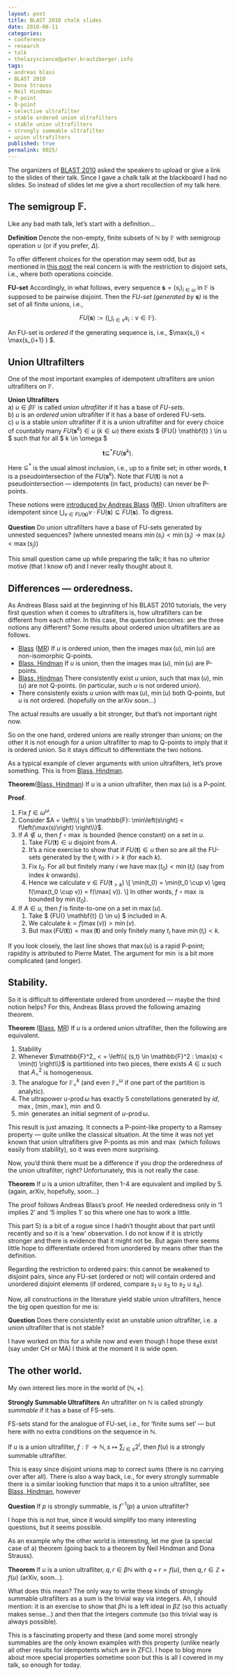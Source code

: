 ```yaml
---
layout: post
title: BLAST 2010 chalk slides
date: 2010-06-11
categories:
- conference
- research
- talk
- thelazyscience@peter.krautzberger.info
tags:
- andreas blass
- BLAST 2010
- Dona Strauss
- Neil Hindman
- P-point
- Q-point
- selective ultrafilter
- stable ordered union ultrafilters
- stable union ultrafilters
- strongly summable ultrafilter
- union ultrafilters
published: true
permalink: 0025/
---
```


The organizers of [BLAST 2010](http://euclid.colorado.edu/~kasterma/blast/index.php) asked the speakers to upload or give a link to the slides of their talk. Since I gave a chalk talk at the blackboard I had no slides. So instead of slides let me give a short recollection of my talk here.

## The semigroup $\mathbb{F}$.

Like any bad math talk, let’s start with a definition…

**Definition** Denote the non-empty, finite subsets of $\mathbb{N}$ by $\mathbb{F}$ with semigroup operation $\cup$ (or if you prefer, $\Delta$).

To offer different choices for the operation may seem odd, but as mentioned in [this post](/0016/) the real concern is with the restriction to disjoint sets, i.e., where both operations coincide.

**FU-set** Accordingly, in what follows, every sequence $\mathbf{s} = (s_ i)_ {i \in \omega}$ in $\mathbb{F}$ is supposed to be pairwise disjoint. Then the _FU-set (generated by_ $\mathbf{s}$_)_ is the set of all finite unions, i.e.,  

$$ {FU(} \mathbf{s} ) := \left\{ \bigcup_{ i \in v} s_i : v \in \mathbb{F} \right\}.  $$

 An FU-set is _ordered_ if the generating sequence is, i.e., $\max(s_i) < \max(s_{i+1} ) $.

## Union Ultrafilters

One of the most important examples of idempotent ultrafilters are union ultrafilters on $\mathbb{F}$.

**Union Ultrafilters**  
 a) $u \in \beta \mathbb{F}$ is called _union ultrafilter_ if it has a base of _FU-sets_.  
 b) $u$ is an _ordered union_ ultrafilter if it has a base of ordered FU-sets.  
 c) $u$ is a stable union ultrafilter if it is a union ultrafilter and for every choice of countably many $FU ( \mathbf{s}^k ) \in u$ ($k \in \omega$) there exists $ {FU(} \mathbf{t} ) \in u $ such that for all $ k \in \omega $  

$$ { \mathbf{t} } {\subseteq^*} {FU(} \mathbf{s}^k ).  $$

Here $\subseteq^*$ is the usual almost inclusion, i.e., up to a finite set; in other words, $\mathbf{t}$ is a pseudointersection of the ${FU(} \mathbf{s}^k )$. Note that ${FU(} \mathbf{t} )$ is not a pseudointersection — idempotents (in fact, products) can never be P-points.

These notions were [introduced by Andreas Blass](http://www.math.lsa.umich.edu/~ablass/uf-hindman.pdf) ([MR](http://www.ams.org/mathscinet-getitem?mr=891244)). Union ultrafilters are idempotent since ${\bigcup_{v \in {FU(} \mathbf{s}) } } v \cdot {FU(} \mathbf{s}) \subseteq {FU(} \mathbf{s})$. To digress.

**Question** Do union ultrafilters have a base of FU-sets generated by unnested sequences? (where unnested means $\min(s_i) < \min(s_j) \rightarrow \max(s_i) < \max( s_j)$)

This small question came up while preparing the talk; it has no ulterior motive (that I know of) and I never really thought about it.

## Differences — orderedness.

As Andreas Blass said at the beginning of his <span class="caps">BLAST</span> 2010 tutorials, the very first question when it comes to ultrafilters is, how ultrafilters can be different from each other. In this case, the question becomes: are the three notions any different? Some results about ordered union ultrafilters are as follows.

* [Blass](http://www.math.lsa.umich.edu/~ablass/uf-hindman.pdf) ([MR](http://www.ams.org/mathscinet-getitem?mr=891244)) If $u$ is ordered union, then the images $\max(u)$, $\min(u)$ are non-isomorphic Q-points.
* [Blass, Hindman](http://dx.doi.org/10.1090/S0002-9947-1987-0906807-4) If $u$ is union, then the images $\max(u)$, $\min(u)$ are P-points.
* [Blass, Hindman](http://dx.doi.org/10.1090/S0002-9947-1987-0906807-4) There consistently exist $u$ union, such that $\max(u)$, $\min(u)$ are not Q-points. (in particular, such $u$ is not ordered union).
* There consistenly exists $u$ union with $\max(u)$, $\min(u)$ both Q-points, but $u$ is not ordered. (hopefully on the arXiv soon…)

The actual results are usually a bit stronger, but that’s not important right now.

So on the one hand, ordered unions are really stronger than unions; on the other it is not enough for a union ultrafilter to map to Q-points to imply that it is ordered union. So it stays difficult to differentiate the two notions.

As a typical example of clever arguments with union ultrafilters, let’s prove something. This is from [Blass, Hindman](http://dx.doi.org/10.1090/S0002-9947-1987-0906807-4).

**Theorem**([Blass, Hindman](http://dx.doi.org/10.1090/S0002-9947-1987-0906807-4)) If $u$ is a union ultrafilter, then $\max(u)$ is a P-point.

**Proof**.

1.  Fix $f \in \omega^\omega$.
2.  Consider $A = \left\\{ s \in \mathbb{F}: \min\left(s\right) < f\left(\max(s)\right) \right\\}$.
3.  If $A \notin u$, then $f \circ \max$ is bounded (hence constant) on a set in $u$.
    1.  Take ${FU(} \mathbf{t}) \in u$ disjoint from $A$.
    2.  It’s a nice exercise to show that if ${FU(} \mathbf{t}) \in u$ then so are all the FU-sets generated by the $t_i$ with $i>k$ (for each $k$).
    3.  Fix $t_0$. For all but finitely many $i$ we have $\max(t_0) < \min(t_i)$ (say from index $k$ onwards).
    4.  Hence we calculate $v \in FU( \mathbf{t}_{>k})$
    \\[   \min(t_0) = \min(t_0 \cup v) \geq f(\max(t_0 \cup v)) = f(\max( v)).  \\]
    In other words, $f \circ \max$ is bounded by $\min(t_0)$.
4.  If $A \in u$, then $f$ is finite-to-one on a set in $\max(u)$.
    1.  Take $ {FU(} \mathbf{t} {) \in u} $ included in A.
    2.  We calculate $k = f(\max(v)) > \min(v)$.
    3.  But $\max( FU(\mathbf{t} ))= \max(\mathbf{t})$ and only finitely many $t_i$ have $\min(t_ i) < k$.

If you look closely, the last line shows that $\max(u)$ is a rapid P-point; rapidity is attributed to Pierre Matet. The argument for $\min$ is a bit more complicated (and longer).

## Stability.

So it is difficult to differentiate ordered from unordered — maybe the third notion helps? For this, Andreas Blass proved the following amazing theorem.

**Theorem** ([Blass](http://www.math.lsa.umich.edu/~ablass/uf-hindman.pdf), [MR](http://www.ams.org/mathscinet-getitem?mr=891244)) If $u$ is a ordered union ultrafilter, then the following are equivalent.  
 1) Stability  
 2) Whenever $\mathbb{F}^2_ < = \left\\{ (s,t) \in \mathbb{F}^2 : \max(s) < \min(t) \right\\}$ is partitioned into two pieces, there exists $A\in u$ such that $A^2_ <$ is homogeneous.  
 3) The analogue for $\mathbb{F}^k_ <$ (and even $\mathbb{F}^\omega_ <$ if one part of the partition is analytic).  
 4) The ultrapower $u\operatorname{-prod}\omega$ has exactly 5 constellations generated by $id$, $\max$, $(\min,\max)$, $\min$ and $0$.  
 5) $\min$ generates an initial segment of $u\operatorname{-prod}\omega$.

This result is just amazing. It connects a P-point-like property to a Ramsey property — quite unlike the classical situation. At the time it was not yet known that union ultrafilters give P-points as $\min$ and $\max$ (which follows easily from stability), so it was even more surprising.

Now, you’d think there must be a difference if you drop the orderedness of the union ultrafilter, right? Unfortunately, this is not really the case.

**Theorem** If $u$ is a union ultrafilter, then 1-4 are equivalent and implied by 5\. (again, arXiv, hopefully, soon…)

The proof follows Andreas Blass’s proof. He needed orderedness only in ‘1 implies 2’ and ‘5 implies 1’ so this where one has to work a little.

This part 5) is a bit of a rogue since I hadn’t thought about that part until recently and so it is a ‘new’ observation. I do not know if it is strictly stronger and there is evidence that it might not be. But again there seems little hope to differentiate ordered from unordered by means other than the definition.

Regarding the restriction to ordered pairs: this cannot be weakened to disjoint pairs, since any FU-set (ordered or not) will contain ordered and unordered disjoint elements (if ordered, compare $s_1 \cup s_3$ to $s_2 \cup s_4$).

Now, all constructions in the literature yield stable union ultrafilters, hence the big open question for me is:

**Question** Does there consistently exist an unstable union ultrafilter, i.e. a union ultrafilter that is not stable?

I have worked on this for a while now and even though I hope these exist (say under CH or MA) I think at the moment it is wide open.

## The other world.

My own interest lies more in the world of $(\mathbb{N},+)$.

**Strongly Summable Ultrafilters** An ultrafilter on $\mathbb{N}$ is called _strongly summable_ if it has a base of FS-sets.

FS-sets stand for the analogue of FU-set, i.e., for ‘finite sums set’ — but here with no extra conditions on the sequence in $\mathbb{N}$.

If $u$ is a union ultrafilter, $f: \mathbb{F} \rightarrow \mathbb{N}, s \mapsto \sum_{i\in s} 2^i$, then $f(u)$ is a strongly summable ultrafilter.

This is easy since disjoint unions map to correct sums (there is no carrying over after all). There is also a way back, i.e., for every strongly summable there is a similar looking function that maps it to a union ultrafilter, see [Blass, Hindman](http://dx.doi.org/10.1090/S0002-9947-1987-0906807-4), however

**Question** If $p$ is strongly summable, is $f^{-1} (p)$ a union ultrafilter?

I hope this is not true, since it would simplify too many interesting questions, but it seems possible.

As an example why the other world is interesting, let me give (a special case of a) theorem (going back to a theorem by Neil Hindman and Dona Strauss).

**Theorem** If $u$ is a union ultrafilter, $q,r \in \beta \mathbb{N}$ with $q+r = f(u)$, then $q,r \in \mathbb{Z} + f(u)$ (arXiv, soon…).

What does this mean? The only way to write these kinds of strongly summable ultrafilters as a sum is the trivial way via integers. Ah, I should mention: it is an exercise to show that $\beta \mathbb{N}$ is a left ideal in $\beta \mathbb{Z}$ (so this actually makes sense…) and then that the integers commute (so this trivial way is always possible).

This is a fascinating property and these (and some more) strongly summables are the only known examples with this property (unlike nearly all other results for idempotents which are in <span class="caps">ZFC</span>). I hope to blog more about more special properties sometime soon but this is all I covered in my talk, so enough for today.
